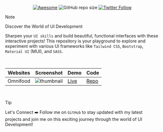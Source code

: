 <div align="center">

[![Awesome](https://awesome.re/badge.svg)](https://awesome.re)
![GitHub repo size](https://img.shields.io/github/repo-size/Pranav-Jadhav09/User-Interface)
[![Twitter Follow](https://img.shields.io/twitter/follow/Pranav_Jadhav09?style=social)](https://twitter.com/Pranav_Jadhav09)

</div>

> [!NOTE]  
> Discover the World of UI Development

Sharpen your `UI skills` and build beautiful, functional interfaces with these interactive projects!
This repository is your playground to explore and experiment with various UI frameworks like `Tailwind CSS`, `Bootstrap`, `Material UI` (MUI), and `SASS`.

<br />

<div align="center">

| Websites | Screenshot              | Demo                                     | Code                   |
| -------- | ----------------------- | ---------------------------------------- | ---------------------- |
| Omnifood | ![thumbnail](./assets/) | [Live](https://tic-tac-toe-jrpranav.com) | [Repo](./Tic-Tac-Toe/) |

</div>

<br />

> [!TIP]
> Let's Connect ➡️ Follow me on `GitHub` to stay updated with my latest projects and join me on this exciting journey through the world of UI Development!
